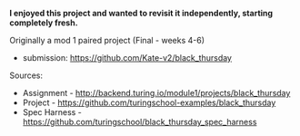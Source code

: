 **I enjoyed this project and wanted to revisit it independently, starting completely fresh.**


Originally a mod 1 paired project (Final - weeks 4-6)
- submission: https://github.com/Kate-v2/black_thursday



Sources:
- Assignment   - http://backend.turing.io/module1/projects/black_thursday
- Project      - https://github.com/turingschool-examples/black_thursday
- Spec Harness - https://github.com/turingschool/black_thursday_spec_harness
